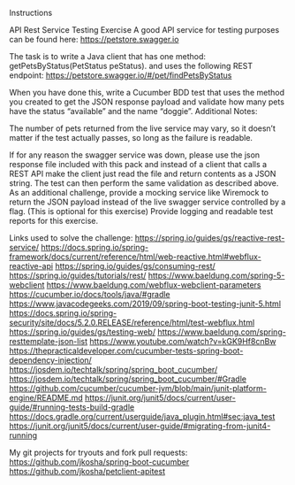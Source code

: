 Instructions


API Rest Service Testing Exercise
A good API service for testing purposes can be found here:
https://petstore.swagger.io

The task is to write a Java client that has one method:
getPetsByStatus(PetStatus peStatus).
and uses the following REST endpoint:
https://petstore.swagger.io/#/pet/findPetsByStatus

When you have done this, write a Cucumber BDD test that uses the method you created to get the JSON
response payload and validate how many pets have the status “available” and the name “doggie”.
Additional Notes:

The number of pets returned from the live service may vary, so it
doesn’t matter if the test actually passes, so long as the failure is
readable.

If for any reason the swagger service was down, please use the json
response file included with this pack and instead of a client that
calls a REST API make the client just read the file and return
contents as a JSON string. The test can then perform the same validation as described above.
As an additional challenge, provide a mocking service like Wiremock
to return the JSON payload instead of the live swagger service
controlled by a flag. (This is optional for this exercise)
Provide logging and readable test reports for this exercise.


Links used to solve the challenge:
https://spring.io/guides/gs/reactive-rest-service/
https://docs.spring.io/spring-framework/docs/current/reference/html/web-reactive.html#webflux-reactive-api
https://spring.io/guides/gs/consuming-rest/
https://spring.io/guides/tutorials/rest/
https://www.baeldung.com/spring-5-webclient
https://www.baeldung.com/webflux-webclient-parameters
https://cucumber.io/docs/tools/java/#gradle
https://www.javacodegeeks.com/2019/09/spring-boot-testing-junit-5.html
https://docs.spring.io/spring-security/site/docs/5.2.0.RELEASE/reference/html/test-webflux.html
https://spring.io/guides/gs/testing-web/
https://www.baeldung.com/spring-resttemplate-json-list
https://www.youtube.com/watch?v=kGK9Hf8cnBw
https://thepracticaldeveloper.com/cucumber-tests-spring-boot-dependency-injection/
https://josdem.io/techtalk/spring/spring_boot_cucumber/
https://josdem.io/techtalk/spring/spring_boot_cucumber/#Gradle
https://github.com/cucumber/cucumber-jvm/blob/main/junit-platform-engine/README.md
https://junit.org/junit5/docs/current/user-guide/#running-tests-build-gradle
https://docs.gradle.org/current/userguide/java_plugin.html#sec:java_test
https://junit.org/junit5/docs/current/user-guide/#migrating-from-junit4-running


My git projects for tryouts and fork pull requests:
https://github.com/jkosha/spring-boot-cucumber 
https://github.com/jkosha/petclient-apitest
